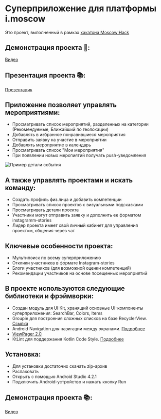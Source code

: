# Суперприложение для платформы i.moscow
Это проект, выполненный в рамках [хакатона Moscow Hack](https://moscityhack.innoagency.ru/02/)

## Демонстрация проекта 📌:
[Видео](https://youtu.be/qiuHU27v6no)

## Презентация проекта 📚:
[Презентация](https://drive.google.com/file/d/1Vk9zygqVdIIDagsnftJghgtk_0pM2zeX/view?usp=sharing)

## Приложение позволяет управлять мероприятиями:

- Просматривать список мероприятий, разделенных на категории (Рекомендуемые, Ближайший по геолокации)
- Добавлять в избранное понравившиеся мероприятия
- Отправить заявку на участие в мероприятии
- Добавлять мероприятие в календарь
- Просматривать список "Мои мероприятия"
- При появлении новых меропиятий получать push-уведомления

![Пример детали события](../app/readme/event_details.png)

## А также управлять проектами и искать команду:
- Создать профиль физ.лица и добавить компетенции
- Просматривать список проектов с визуальными подсказками
- Просматривать детали проекта
- Участники могут отправить заявку и дополнить ее форматом instagramm-stories
- Лидер проекта имеет свой личный кабинет для управления проектом, общения через чат

## Ключевые особенности проекта:
- Мультипоиск по всему суперприложению
- Отклики участников в формате Instagram-stories
- Блоги участников (для возможной оценки компетенций)
- Рекомендации участников на основе посещенных мероприятий

## В проекте используются следующие библиотеки и фрэймворки:
- Создан модуль для UI Kit, хранящий основные UI-компоненты суперприложения: SearchBar, Colors, Items
- Groupie для построения сложных списков на базе RecyclerView. [Ссылка](https://github.com/lisawray/groupie)
- Android Navigation для навигации между экранами. [Подробнее](https://developer.android.com/guide/navigation/navigation-getting-started)
- [ViewPager 2.0](https://developer.android.com/training/animation/vp2-migration)
- KtLint для поддержания Kotlin Code Style. [Подробнее](https://github.com/pinterest/ktlint)

## Установка:
- Для установки достаточно скачать zip-архив
- Распаковать
- Открыть с помощью Android Studio 4.2.1
- Подключить Android-устройство и нажать кнопку Run

## Демонстрация проекта 📚:
[Видео](https://youtu.be/qiuHU27v6no)

